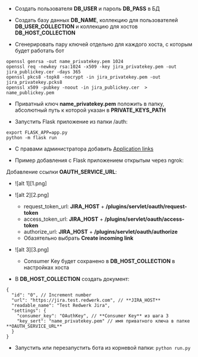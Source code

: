 - Создать пользователя **DB_USER** и пароль **DB_PASS** в БД

- Создать базу данных **DB_NAME**, коллекцию для пользователей **DB_USER_COLLECTION** и коллекцию для хостов **DB_HOST_COLLECTION**

- Сгенерировать пару ключей отдельно для каждого хоста, с которым будет работать бот
```
openssl genrsa -out name_privatekey.pem 1024
openssl req -newkey rsa:1024 -x509 -key jira_privatekey.pem -out jira_publickey.cer -days 365
openssl pkcs8 -topk8 -nocrypt -in jira_privatekey.pem -out jira_privatekey.pcks8
openssl x509 -pubkey -noout -in jira_publickey.cer  > name_publickey.pem
```

- Приватный ключ **name_privatekey.pem** положить в папку, абсолютный путь к которой указан в **PRIVATE_KEYS_PATH**

- Запустить Flask приложение из папки /auth:
```
export FLASK_APP=app.py
python -m flask run
```

- С правами администратора добавить [Application links](https://developer.atlassian.com/cloud/jira/platform/jira-rest-api-oauth-authentication/)

- Пример добавления с Flask приложением открытым через ngrok:

Добавление ссылки **OAUTH_SERVICE_URL**:
- ![alt 1][1.png]

- ![alt 2][2.png]
    - request_token_url: **JIRA_HOST** + **/plugins/servlet/oauth/request-token**
    - access_token_url: **JIRA_HOST** + **/plugins/servlet/oauth/access-token**
    - authorize_url: **JIRA_HOST** + **/plugins/servlet/oauth/authorize**
    - Обазятельно выбрать **Create incoming link**

- ![alt 3][3.png]
    - Consumer Key будет сохранено в **DB_HOST_COLLECTION** в настройках хоста

- В **DB_HOST_COLLECTION** создать документ:
```
{
  "id": "0", // Increment number
  "url": "https://jira.test.redwerk.com", // **JIRA_HOST**
  "readable_name": "Test Redwerk Jira",
  "settings": {
    "consumer_key": "OAuthKey", // **Consumer Key** из шага 3
    "key_sert": "name_privatekey.pem" // имя приватного ключа в папке **OAUTH_SERVICE_URL**
  }
}
```

- Запустить или перезапустить бота из корневой папки: `python run.py`
